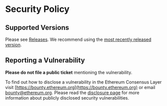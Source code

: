 # Security Policy

## Supported Versions

Please see [Releases](https://github.com/ethereum/consensus-specs/releases/). We recommend using the [most recently released version](https://github.com/ethereum/consensus-specs/releases/latest).

## Reporting a Vulnerability

**Please do not file a public ticket** mentioning the vulnerability.

To find out how to disclose a vulnerability in the Ethereum Consensus Layer visit [https://bounty.ethereum.org](https://bounty.ethereum.org) or email bounty@ethereum.org. Please read the [disclosure page](https://bounty.ethereum.org) for more information about publicly disclosed security vulnerabilities.
